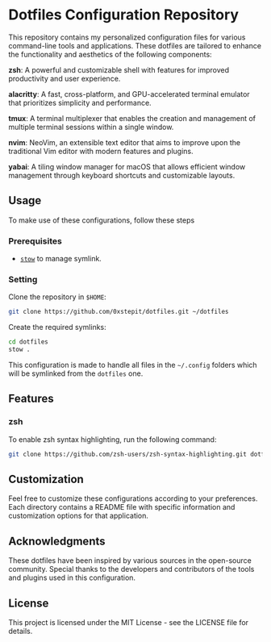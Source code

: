 # Dotfiles Configuration Repository

This repository contains my personalized configuration files for various command-line tools and applications. These dotfiles are tailored to enhance the functionality and aesthetics of the following components:

**zsh**: A powerful and customizable shell with features for improved productivity and user experience.

**alacritty**: A fast, cross-platform, and GPU-accelerated terminal emulator that prioritizes simplicity and performance.

**tmux**: A terminal multiplexer that enables the creation and management of multiple terminal sessions within a single window.

**nvim**: NeoVim, an extensible text editor that aims to improve upon the traditional Vim editor with modern features and plugins.

**yabai**: A tiling window manager for macOS that allows efficient window management through keyboard shortcuts and customizable layouts.

## Usage

To make use of these configurations, follow these steps

### Prerequisites

- [`stow`](https://www.gnu.org/software/stow/) to manage symlink.

### Setting

Clone the repository in `$HOME`:

```sh
git clone https://github.com/0xstepit/dotfiles.git ~/dotfiles
```

Create the required symlinks:

```sh
cd dotfiles
stow .
```

This configuration is made to handle all files in the `~/.config` folders which will be symlinked from the `dotfiles` one.

## Features

### zsh

To enable zsh syntax highlighting, run the following command:

```sh
git clone https://github.com/zsh-users/zsh-syntax-highlighting.git dotfiles/.config/zsh/plugins/zsh-syntax-highlighting
```


## Customization
Feel free to customize these configurations according to your preferences. Each directory contains a README file with specific information and customization options for that application.

## Acknowledgments
These dotfiles have been inspired by various sources in the open-source community. Special thanks to the developers and contributors of the tools and plugins used in this configuration.

## License
This project is licensed under the MIT License - see the LICENSE file for details.



